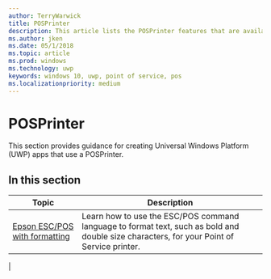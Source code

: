```yaml
---
author: TerryWarwick
title: POSPrinter
description: This article lists the POSPrinter features that are available for UWP apps and links to the how-to articles that show how to use them.
ms.author: jken
ms.date: 05/1/2018
ms.topic: article
ms.prod: windows
ms.technology: uwp
keywords: windows 10, uwp, point of service, pos
ms.localizationpriority: medium
---
```


# POSPrinter

This section provides guidance for creating Universal Windows Platform (UWP) apps that use a POSPrinter.

## In this section
|Topic |Description |
|------|------------|
| [Epson ESC/POS with formatting](epson-esc-pos-with-formatting.md) | Learn how to use the ESC/POS command language to format text, such as bold and double size characters, for your Point of Service printer. |
|

<!-- Future topics to be added
| [System Requirements](pos-posprinter-system-requirements.md)  |  |
| [Getting Started](pos-posprinter-get-started.md)              |  | -->
